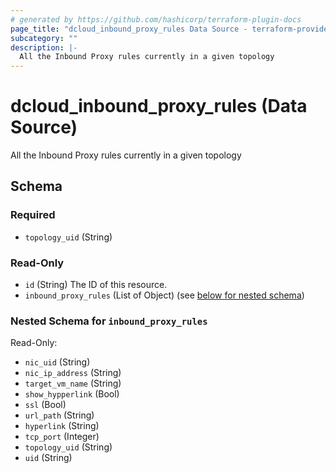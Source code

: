 ```yaml
---
# generated by https://github.com/hashicorp/terraform-plugin-docs
page_title: "dcloud_inbound_proxy_rules Data Source - terraform-provider-dcloud"
subcategory: ""
description: |-
  All the Inbound Proxy rules currently in a given topology
---
```


# dcloud_inbound_proxy_rules (Data Source)

All the Inbound Proxy rules currently in a given topology


<!-- schema generated by tfplugindocs -->
## Schema

### Required

- `topology_uid` (String)

### Read-Only

- `id` (String) The ID of this resource.
- `inbound_proxy_rules` (List of Object) (see [below for nested schema](#nestedatt--inbound_proxy_rules))

<a id="nestedatt--inbound_proxy_rules"></a>
### Nested Schema for `inbound_proxy_rules`

Read-Only:

- `nic_uid` (String)
- `nic_ip_address` (String)
- `target_vm_name` (String)
- `show_hypperlink` (Bool)
- `ssl` (Bool)
- `url_path` (String)
- `hyperlink` (String)
- `tcp_port` (Integer)
- `topology_uid` (String)
- `uid` (String)


